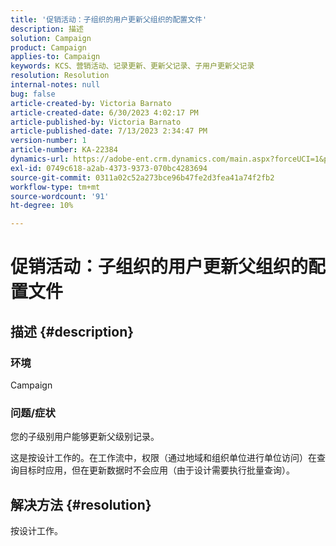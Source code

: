 ```yaml
---
title: '促销活动：子组织的用户更新父组织的配置文件'
description: 描述
solution: Campaign
product: Campaign
applies-to: Campaign
keywords: KCS、营销活动、记录更新、更新父记录、子用户更新父记录
resolution: Resolution
internal-notes: null
bug: false
article-created-by: Victoria Barnato
article-created-date: 6/30/2023 4:02:17 PM
article-published-by: Victoria Barnato
article-published-date: 7/13/2023 2:34:47 PM
version-number: 1
article-number: KA-22384
dynamics-url: https://adobe-ent.crm.dynamics.com/main.aspx?forceUCI=1&pagetype=entityrecord&etn=knowledgearticle&id=6d471d75-5f17-ee11-8f6e-6045bd006b3d
exl-id: 0749c618-a2ab-4373-9373-070bc4283694
source-git-commit: 0311a02c52a273bce96b47fe2d3fea41a74f2fb2
workflow-type: tm+mt
source-wordcount: '91'
ht-degree: 10%

---
```


# 促销活动：子组织的用户更新父组织的配置文件

## 描述 {#description}


### 环境

Campaign

### 问题/症状

您的子级别用户能够更新父级别记录。

这是按设计工作的。在工作流中，权限（通过地域和组织单位进行单位访问）在查询目标时应用，但在更新数据时不会应用（由于设计需要执行批量查询）。


## 解决方法 {#resolution}


按设计工作。
